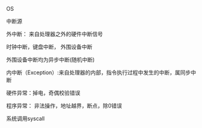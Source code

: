 OS

中断源

外中断： 来自处理器之外的硬件中断信号

时钟中断，键盘中断， 外围设备中断

外围设备中断均为异步中断(随机中断)

内中断（Exception）:来自处理器的内部，指令执行过程中发生的中断，属同步中断

硬件异常：掉电，奇偶校验错误

程序异常： 非法操作，地址越界，断点，除0错误

系统调用syscall